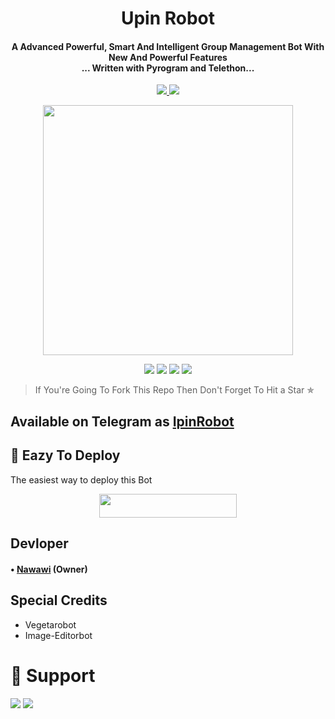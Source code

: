 <h1 align="center"><b>Upin Robot</b></h1>

<h4 align="center">A Advanced Powerful, Smart And Intelligent Group Management Bot With New And Powerful Features <br> ... Written with Pyrogram and Telethon...</h4>
<p align='center'>
  <a href="https://www.python.org/" alt="made-with-python"> <img src="https://img.shields.io/badge/Made%20with-Python-1f425f.svg?style=flat-square&logo=python&color=blue" /> </a>
  <a href="https://github.com/Soedirmand/UpinRobot/graphs/commit-activity" alt="Maintenance"> <img src="https://img.shields.io/badge/Maintained%3F-yes-green.svg?style=flat-square" /> </a>
</p>

<p align="center"><a href="https://t.me/IpintpiRobot"><img src="https://telegra.ph/file/10139851d5bf597ce8c25.jpg" width="400"></a></p>

<p align="center">
    <a href="https://github.com/Soedirmand/UpinRobot"> <img src="https://img.shields.io/github/repo-size/Soedirmand/UpinRobot?color=red&logo=github&logoColor=green&style=for-the-badge" /></a>
    <a href="https://github.com/Soedirmand/UpinRobot/commits/prince"> <img src="https://img.shields.io/github/last-commit/Soedirmand/UpinRobot?color=brown&logo=github&logoColor=green&style=for-the-badge" /></a>
    <a href="https://github.com/Soedirmand/Soedirmand/issues"> <img src="https://img.shields.io/github/issues/Soedirmand/UpinRobot?color=blueviolet&logo=github&logoColor=green&style=for-the-badge" /></a>
    <a href="https://pypi.org/project/Telethon/"> <img src="https://img.shields.io/pypi/v/telethon?color=yellow&label=telethon&logo=python&logoColor=green&style=for-the-badge" /></a>
</p>

> If You're Going To Fork This Repo Then Don't Forget To Hit a Star ✯
## Available on Telegram as [IpinRobot](https://t.me/IpintpiRobot)

## 📡 Eazy To Deploy 
The easiest way to deploy this Bot

<p align="center"><a href="https://heroku.com/deploy?template=https://github.com/Ctzfamily/VegetaRobot"> <img src="https://img.shields.io/badge/Deploy%20To%20Heroku-light blue?style=for-the-badge&logo=heroku" width="220" height="38.45"/></a></p>

## Devloper

#### • [Nawawi](https://github.com/Soedirmand) (Owner) 


## Special Credits

- Vegetarobot
- Image-Editorbot


# 🌈 Support
<a href="https://t.me/allbefin"><img src="https://img.shields.io/badge/Support -Telegram%20Group-blue.svg?logo=telegram"></a>
<a href="https://t.me/UpinIpinUpdates"><img src="https://img.shields.io/badge/Updates -Telegram%20Group-blue.svg?logo=telegram"></a>
